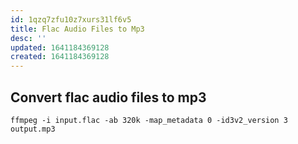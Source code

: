 ```yaml
---
id: 1qzq7zfu10z7xurs31lf6v5
title: Flac Audio Files to Mp3
desc: ''
updated: 1641184369128
created: 1641184369128
---
```



## Convert flac audio files to mp3

```shell
ffmpeg -i input.flac -ab 320k -map_metadata 0 -id3v2_version 3 output.mp3
```
